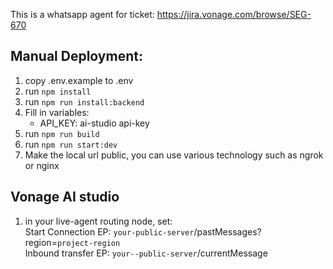 This is a whatsapp agent for ticket: https://jira.vonage.com/browse/SEG-670

## Manual Deployment:
1. copy .env.example to .env
2. run `npm install`
3. run `npm run install:backend`
3. Fill in variables:
    - API_KEY: ai-studio api-key
4. run `npm run build`
5. run `npm run start:dev`
6. Make the local url public, you can use various technology such as ngrok or nginx

## Vonage AI studio
1. in your live-agent routing node, set:\
    Start Connection EP: `your-public-server`/pastMessages?region=`project-region`\
    Inbound transfer EP: `your--public-server`/currentMessage
